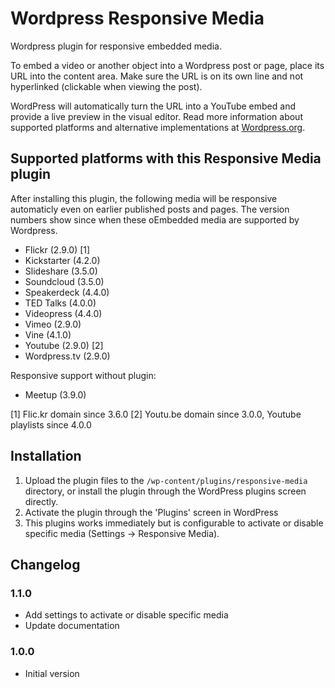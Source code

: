 # Wordpress Responsive Media

Wordpress plugin for responsive embedded media.

To embed a video or another object into a Wordpress post or page, place its URL into the content area.
Make sure the URL is on its own line and not hyperlinked (clickable when viewing the post).

WordPress will automatically turn the URL into a YouTube embed and provide a live preview in the visual editor.
Read more information about supported platforms and alternative implementations at [Wordpress.org](https://codex.wordpress.org/Embeds).


## Supported platforms with this Responsive Media plugin

After installing this plugin, the following media will be responsive automaticly even on earlier published posts and pages. The version numbers show since when these oEmbedded media are supported by Wordpress.

* Flickr (2.9.0) [1]
* Kickstarter (4.2.0)
* Slideshare (3.5.0)
* Soundcloud (3.5.0)
* Speakerdeck (4.4.0)
* TED Talks (4.0.0)
* Videopress (4.4.0)
* Vimeo (2.9.0)
* Vine (4.1.0)
* Youtube (2.9.0) [2]
* Wordpress.tv (2.9.0)

Responsive support without plugin:

* Meetup (3.9.0)

[1] Flic.kr domain since 3.6.0
[2] Youtu.be domain since 3.0.0, Youtube playlists since 4.0.0


## Installation

1. Upload the plugin files to the `/wp-content/plugins/responsive-media` directory, or install the plugin through the WordPress plugins screen directly.
2. Activate the plugin through the 'Plugins' screen in WordPress
3. This plugins works immediately but is configurable to activate or disable specific media (Settings -> Responsive Media).


## Changelog

### 1.1.0
* Add settings to activate or disable specific media
* Update documentation

### 1.0.0
* Initial version


